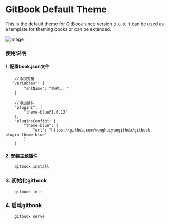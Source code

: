 # GitBook Default Theme

This is the default theme for GitBook since version `3.0.0`. It can be used as a template for theming books or can be extended.

![Image](https://raw.github.com/GitbookIO/theme-default/master/preview.png)

### 使用说明

#### 1. 配置book.json文件
```
    //添加变量
   "variables": {
   	  	"shlName": "名称。。。"
   	} 
   	
   	//添加插件
   	"plugins": [
        "theme-blue@1.0.13"
    ],
    "pluginsConfig": {
        "theme-blue": {
            "url": "https://github.com/wanghaiyangithub/gitbook-plugin-theme-blue"
        }
    }
```

#### 2. 安装主题插件

```
    gitbook install
```

### 3. 初始化gitbook

```
    gitbook init
```

### 4. 启动gitbook

```
    gitbook serve
```
